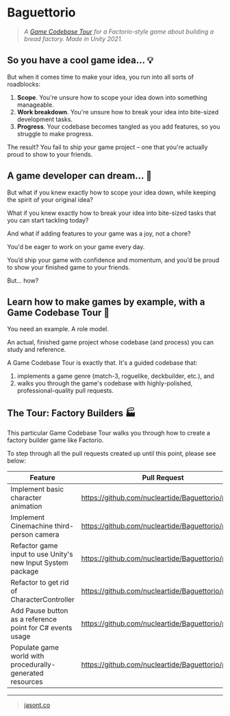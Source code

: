 # Baguettorio

> *A [Game Codebase Tour](https://jasont.co/game-codebase-tours) for a Factorio-style game about building a bread factory. Made in Unity 2021.*

## So you have a cool game idea... 💡

But when it comes time to make your idea, you run into all sorts of roadblocks:

1. **Scope**. You're unsure how to scope your idea down into something manageable.
2. **Work breakdown**. You're unsure how to break your idea into bite-sized development tasks.
3. **Progress**. Your codebase becomes tangled as you add features, so you struggle to make progress.

The result? You fail to ship your game project – one that you're actually proud to show to your friends.

## A game developer can dream... 💭

But what if you knew exactly how to scope your idea down, while keeping the spirit of your original idea?

What if you knew exactly how to break your idea into bite-sized tasks that you can start tackling today?

And what if adding features to your game was a joy, not a chore?

You'd be eager to work on your game every day.

You’d ship your game with confidence and momentum, and you’d be proud to show your finished game to your friends.

But... how?

## Learn how to make games by example, with a Game Codebase Tour 🦮

You need an example. A role model.

An actual, finished game project whose codebase (and process) you can study and reference.

A Game Codebase Tour is exactly that. It's a guided codebase that:

1. implements a game genre (match-3, roguelike, deckbuilder, etc.), and
2. walks you through the game's codebase with highly-polished, professional-quality pull requests.

## The Tour: Factory Builders 🏭

This particular Game Codebase Tour walks you through how to create a factory builder game like Factorio.

To step through all the pull requests created up until this point, please see below:

Feature | Pull Request
--- | ---
Implement basic character animation | https://github.com/nucleartide/Baguettorio/pull/25
Implement Cinemachine third-person camera | https://github.com/nucleartide/Baguettorio/pull/26
Refactor game input to use Unity's new Input System package | https://github.com/nucleartide/Baguettorio/pull/27
Refactor to get rid of CharacterController | https://github.com/nucleartide/Baguettorio/pull/28
Add Pause button as a reference point for C# events usage | https://github.com/nucleartide/Baguettorio/pull/29
Populate game world with procedurally-generated resources | https://github.com/nucleartide/Baguettorio/pull/30

---

> [jasont.co](https://jasont.co/)
